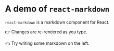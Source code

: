 # A demo of `react-markdown`

`react-markdown` is a markdown component for React.

👉 Changes are re-rendered as you type.

👈 Try writing some markdown on the left.